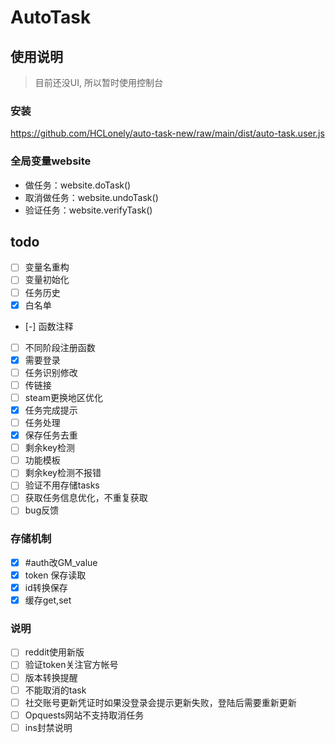 # AutoTask

## 使用说明

> 目前还没UI, 所以暂时使用控制台

### 安装

https://github.com/HCLonely/auto-task-new/raw/main/dist/auto-task.user.js

### 全局变量website

- 做任务：website.doTask()
- 取消做任务：website.undoTask()
- 验证任务：website.verifyTask()

## todo

- [ ] 变量名重构
- [ ] 变量初始化
- [ ] 任务历史
- [x] 白名单
- [-] 函数注释
- [ ] 不同阶段注册函数
- [x] 需要登录
- [ ] 任务识别修改
- [ ] 传链接
- [ ] steam更换地区优化
- [x] 任务完成提示
- [ ] 任务处理
- [x] 保存任务去重
- [ ] 剩余key检测
- [ ] 功能模板
- [ ] 剩余key检测不报错
- [ ] 验证不用存储tasks
- [ ] 获取任务信息优化，不重复获取
- [ ] bug反馈

### 存储机制

- [x] #auth改GM_value
- [x] token 保存读取
- [x] id转换保存
- [x] 缓存get,set

### 说明

- [ ] reddit使用新版
- [ ] 验证token关注官方帐号
- [ ] 版本转换提醒
- [ ] 不能取消的task
- [ ] 社交账号更新凭证时如果没登录会提示更新失败，登陆后需要重新更新
- [ ] Opquests网站不支持取消任务
- [ ] ins封禁说明
